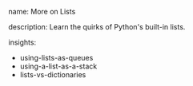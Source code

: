 name: More on Lists

description: Learn the quirks of Python's built-in lists.

insights:

- using-lists-as-queues
- using-a-list-as-a-stack
- lists-vs-dictionaries
